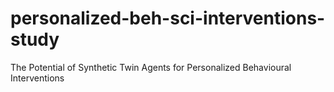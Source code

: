 # personalized-beh-sci-interventions-study
The Potential of Synthetic Twin Agents for Personalized Behavioural Interventions
